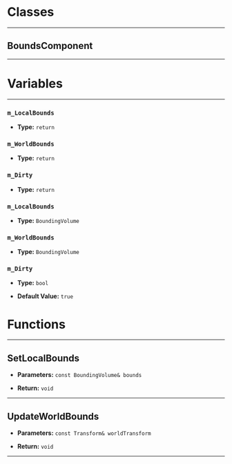 # Classes
---

## BoundsComponent
---




# Variables
---

### `m_LocalBounds`

- **Type:** `return`



### `m_WorldBounds`

- **Type:** `return`



### `m_Dirty`

- **Type:** `return`



### `m_LocalBounds`

- **Type:** `BoundingVolume`



### `m_WorldBounds`

- **Type:** `BoundingVolume`



### `m_Dirty`

- **Type:** `bool`

- **Default Value:** `true`




# Functions
---

## SetLocalBounds



- **Parameters:** `const BoundingVolume& bounds`

- **Return:** `void`

---

## UpdateWorldBounds



- **Parameters:** `const Transform& worldTransform`

- **Return:** `void`

---
